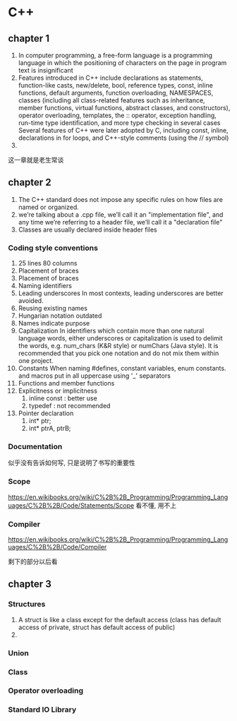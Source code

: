 # C++
## chapter 1
1. In computer programming, a free-form language is a programming language in which the positioning of characters on the page in program text is insignificant
2. Features introduced in C++ include declarations as statements, function-like casts, new/delete, bool, reference types, const, inline functions, default arguments, function overloading, NAMESPACES, classes (including all class-related features such as inheritance, member functions, virtual functions, abstract classes, and constructors), operator overloading, templates, the :: operator, exception handling, run-time type identification, and more type checking in several cases Several features of C++ were later adopted by C, including const, inline, declarations in for loops, and C++-style comments (using the // symbol)
3. 


这一章就是老生常谈

## chapter 2
1. The C++ standard does not impose any specific rules on how files are named or organized.
2. we’re talking about a .cpp file, we’ll call it an "implementation file", and any time we’re referring to a header file, we’ll call it a "declaration file"
3. Classes are usually declared inside header files

### Coding style conventions
1. 25 lines 80 columns
2. Placement of braces
3. Placement of braces
4. Naming identifiers
5. Leading underscores
In most contexts, leading underscores are better avoided.
6. Reusing existing names
7. Hungarian notation
outdated
8. Names indicate purpose
9. Capitalization
In identifiers which contain more than one natural language words, either underscores or capitalization is used to delimit the words, e.g. num_chars (K&R style) or numChars (Java style). It is recommended that you pick one notation and do not mix them within one project.
10. Constants
When naming #defines, constant variables, enum constants. and macros put in all uppercase using '_' separators
11. Functions and member functions
12. Explicitness or implicitness
    1. inline const : better use
    2. typedef      : not recommended
13. Pointer declaration
    1. int* ptr;
    2. int* ptrA, ptrB;

### Documentation
似乎没有告诉如何写, 只是说明了书写的重要性

### Scope
https://en.wikibooks.org/wiki/C%2B%2B_Programming/Programming_Languages/C%2B%2B/Code/Statements/Scope
看不懂, 用不上

### Compiler
https://en.wikibooks.org/wiki/C%2B%2B_Programming/Programming_Languages/C%2B%2B/Code/Compiler

剩下的部分以后看

## chapter 3

### Structures
1. A struct is like a class except for the default access (class has default access of private, struct has default access of public)
2. 

### Union

### Class

### Operator overloading

### Standard IO Library